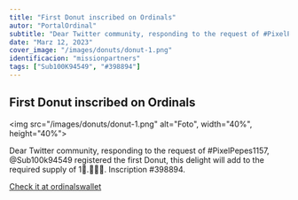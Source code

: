 ```yaml
---
title: "First Donut inscribed on Ordinals"
autor: "PortalOrdinal"
subtitle: "Dear Twitter community, responding to the request of #PixelPepes1157, @Sub100k94549 registered the first Donut, this delight will add to the required supply of 1🍩.🍩🍩🍩. Inscription #398894."
date: "Marz 12, 2023"
cover_image: "/images/donuts/donut-1.png"
identificacion: "missionpartners"
tags: ["Sub100K94549", "#398894"]
---
```


## First Donut inscribed on Ordinals

<img src="/images/donuts/donut-1.png" alt="Foto", width="40%", height="40%">


Dear Twitter community, responding to the request of #PixelPepes1157, @Sub100k94549 registered the first Donut, this delight will add to the required supply of 1🍩.🍩🍩🍩.
Inscription #398894.


<a href="https://ordinalswallet.com/inscription/47b36997a46c978f6a7d5d6f6a58c35a1e91074286d153737bd53074b2c24e71i0" target="_blank">Check it at ordinalswallet</a>